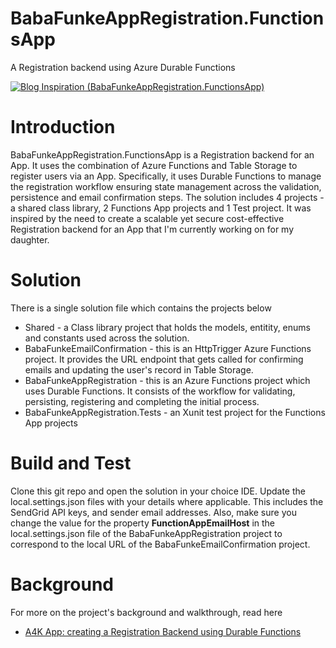 # BabaFunkeAppRegistration.FunctionsApp
A Registration backend using Azure Durable Functions

[![Blog Inspiration (BabaFunkeAppRegistration.FunctionsApp)](https://img.shields.io/badge/Blog-Inspiration-yellowgreen.svg?style=flat-square)](https://daddycreates.com/a4k-app-creating-a-registration-backend-using-azure-durable-functions/)
# Introduction 
BabaFunkeAppRegistration.FunctionsApp is a Registration backend for an App. It uses the combination of Azure Functions and Table Storage to register users via an App. Specifically, it uses Durable Functions to manage the registration workflow ensuring state management across the validation, persistence and email confirmation steps. The solution includes 4 projects - a shared class library, 2 Functions App projects and 1 Test project. It was inspired by the need to create a scalable yet secure cost-effective Registration backend for an App that I'm currently working on for my daughter.

# Solution
There is a single solution file which contains the projects below
* Shared - a Class library project that holds the models, entitity, enums and constants used across the solution.
* BabaFunkeEmailConfirmation - this is an HttpTrigger Azure Functions project. It provides the URL endpoint that gets called for confirming emails and updating the user's record in Table Storage.
* BabaFunkeAppRegistration - this is an Azure Functions project which uses Durable Functions. It consists of the workflow for validating, persisting, registering and completing the initial process.
* BabaFunkeAppRegistration.Tests - an Xunit test project for the Functions App projects

# Build and Test
Clone this git repo and open the solution in your choice IDE. Update the local.settings.json files with your details where applicable. This includes the SendGrid API keys, and sender email addresses. Also, make sure you change the value for the property **FunctionAppEmailHost** in the local.settings.json file of the BabaFunkeAppRegistration project to correspond to the local URL of the BabaFunkeEmailConfirmation project. 


# Background
For more on the project's background and walkthrough, read here
* [A4K App: creating a Registration Backend using Durable Functions](https://daddycreates.com/a4k-app-creating-a-registration-backend-using-azure-durable-functions/)
